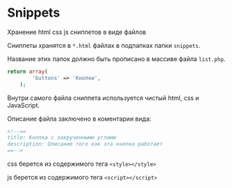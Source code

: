 # Snippets
Хранение html css js сниппетов в виде файлов

Сниппеты хранятся в `*.html` файлах в подпапках папки `snippets`.

Название этих папок должно быть прописано в массиве файла `list.php`.

```php
return array(
        'buttons' => 'Кнопки',
    );
```

Внутри самого файла сниппета  используется чистый html, css и JavaScript.

Описание файла заключено в коментарии вида:

```html
<!--==
title: Кнопка с закрученными углами
description: Описание того как эта кнопка работает
==-->
```


css берется из содержимого тега ```<style></style>```

js берется из содержимого тега ```<script></script>```


